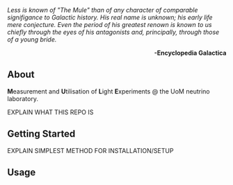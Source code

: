 _<p align="left">
Less is known of "The Mule" than of any character of comparable signifigance to Galactic history. His real name is unknown; his early life mere conjecture. Even the period of his greatest renown is known to us chiefly through the eyes of his antagonists and, principally, through those of a young bride. </p>_

**<p align="right"> -Encyclopedia Galactica </p>**


## About


**M**easurement and **U**tilisation of **L**ight **E**xperiments @ the UoM neutrino laboratory.

EXPLAIN WHAT THIS REPO IS

## Getting Started

EXPLAIN SIMPLEST METHOD FOR INSTALLATION/SETUP

## Usage
